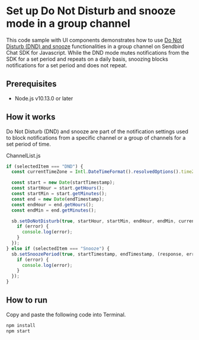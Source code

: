 # Set up Do Not Disturb and snooze mode in a group channel

This code sample with UI components demonstrates how to use [Do Not Disturb (DND) and snooze](https://sendbird.com/docs/chat/sdk/v4/javascript/push-notifications/configuring-preferences/push-notification-preferences#2-do-not-disturb) functionalities in a group channel on Sendbird Chat SDK for Javascript. While the DND mode mutes notifications from the SDK for a set period and repeats on a daily basis, snoozing blocks notifications for a set period and does not repeat.

## Prerequisites

+ Node.js v10.13.0 or later

## How it works

Do Not Disturb (DND) and snooze are part of the notification settings used to block notifications from a specific channel or a group of channels for a set period of time.

ChannelList.js
``` javascript
if (selectedItem === "DND") {
  const currentTimeZone = Intl.DateTimeFormat().resolvedOptions().timeZone;

  const start = new Date(startTimestamp);
  const startHour = start.getHours();
  const startMin = start.getMinutes();
  const end = new Date(endTimestamp);
  const endHour = end.getHours();
  const endMin = end.getMinutes();

  sb.setDoNotDisturb(true, startHour, startMin, endHour, endMin, currentTimeZone, (response, error) => {
    if (error) {
      console.log(error);
    }
  });
} else if (selectedItem === "Snooze") {
  sb.setSnoozePeriod(true, startTimestamp, endTimestamp, (response, error) => {
    if (error) {
      console.log(error);
    }
  });
}
```

## How to run

Copy and paste the following code into Terminal.

``` bash
npm install
npm start
```
